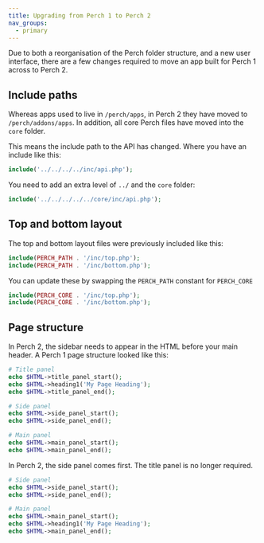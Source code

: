 ```yaml
---
title: Upgrading from Perch 1 to Perch 2
nav_groups:
  - primary
---
```


Due to both a reorganisation of the Perch folder structure, and a new user interface, there are a few changes required to move an app built for Perch 1 across to Perch 2.

## Include paths

Whereas apps used to live in `/perch/apps`, in Perch 2 they have moved to `/perch/addons/apps`. In addition, all core Perch files have moved into the `core` folder.

This means the include path to the API has changed. Where you have an include like this:

```php
include('../../../../inc/api.php');
```

You need to add an extra level of `../` and the `core` folder:

```php
include('../../../../../core/inc/api.php');
```

## Top and bottom layout

The top and bottom layout files were previously included like this:

```php
include(PERCH_PATH . '/inc/top.php');
include(PERCH_PATH . '/inc/bottom.php');
```

You can update these by swapping the `PERCH_PATH` constant for
`PERCH_CORE`

```php
include(PERCH_CORE . '/inc/top.php');
include(PERCH_CORE . '/inc/bottom.php');
```

## Page structure

In Perch 2, the sidebar needs to appear in the HTML before your main
header. A Perch 1 page structure looked like this:

```php
# Title panel
echo $HTML->title_panel_start();
echo $HTML->heading1('My Page Heading');
echo $HTML->title_panel_end();

# Side panel
echo $HTML->side_panel_start();
echo $HTML->side_panel_end();

# Main panel
echo $HTML->main_panel_start(); 
echo $HTML->main_panel_end();
```

In Perch 2, the side panel comes first. The title panel is no longer
required.

```php
# Side panel
echo $HTML->side_panel_start();
echo $HTML->side_panel_end();

# Main panel
echo $HTML->main_panel_start(); 
echo $HTML->heading1('My Page Heading');
echo $HTML->main_panel_end();
```

